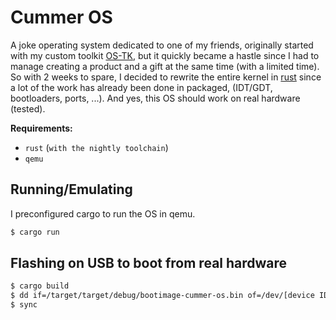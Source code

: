 # Cummer OS
A joke operating system dedicated to one of my friends, originally started with my custom toolkit [OS-TK](https://github.com/Hachem-H/OS-TK), but it quickly became a hastle since I had to manage creating a product and a gift at the same time (with a limited time). So with 2 weeks to spare, I decided to rewrite the entire kernel in [rust](https://rust-lang.org) since a lot of the work has already been done in packaged, (IDT/GDT, bootloaders, ports, ...).
And yes, this OS should work on real hardware (tested).

**Requirements:**
- `rust` (`with the nightly toolchain`)
- `qemu`

## Running/Emulating
I preconfigured cargo to run the OS in qemu.
```sh
$ cargo run
```

## Flashing on USB to boot from real hardware
```sh
$ cargo build
$ dd if=/target/target/debug/bootimage-cummer-os.bin of=/dev/[device ID]
$ sync
```